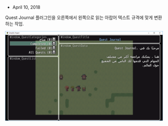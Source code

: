 
* April 10, 2018

Quest Journal 플러그인을 오른쪽에서 왼쪽으로 읽는 아랍어 텍스트 규격에 맞게 변환하는 작업.

![arab1](../docs/images/arab1.png "Quest Journal")
